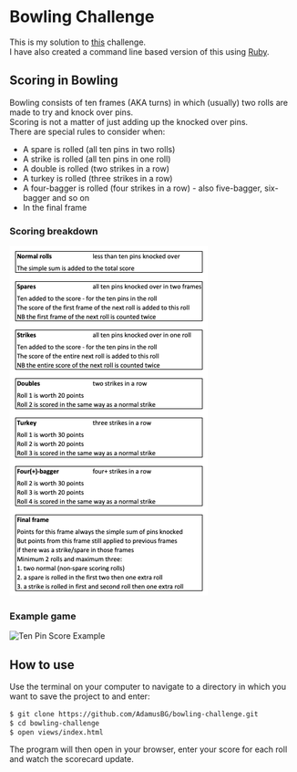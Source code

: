 
Bowling Challenge
=================

This is my solution to [this](https://github.com/makersacademy/bowling-challenge) challenge.  
I have also created a command line based version of this using [Ruby](https://github.com/AdamusBG/bowling-challenge-ruby).  

## Scoring in Bowling  

Bowling consists of ten frames (AKA turns) in which (usually) two rolls are made to try and knock over pins.  
Scoring is not a matter of just adding up the knocked over pins.  
There are special rules to consider when:  

- A spare is rolled (all ten pins in two rolls)  
- A strike is rolled (all ten pins in one roll)  
- A double is rolled (two strikes in a row)  
- A turkey is rolled (three strikes in a row)  
- A four-bagger is rolled (four strikes in a row) - also five-bagger, six-bagger and so on  
- In the final frame  

### Scoring breakdown

![Scoring Breakdown](images/scoring_breakdown.png)

### Example game

![Ten Pin Score Example](images/example_ten_pin_scoring.png)

## How to use

Use the terminal on your computer to navigate to a directory in which you want to save the project to and enter:  

```
$ git clone https://github.com/AdamusBG/bowling-challenge.git
$ cd bowling-challenge
$ open views/index.html
```

The program will then open in your browser, enter your score for each roll and watch the scorecard update.  
